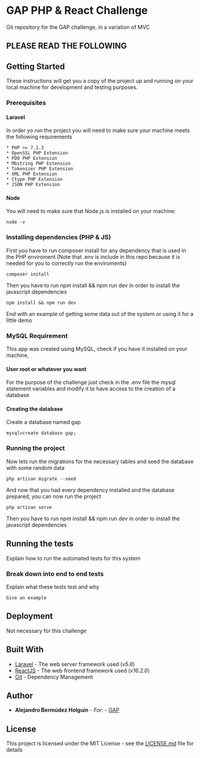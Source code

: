 # GAP PHP & React Challenge
Git repository for the GAP challenge, in a variation of MVC

## PLEASE READ THE FOLLOWING

## Getting Started

These instructions will get you a copy of the project up and running on your local machine for development and testing purposes.

### Prerequisites

#### Laravel

In order yo run the project you will need to make sure your machine meets the following requirements

```
* PHP >= 7.1.3
* OpenSSL PHP Extension
* PDO PHP Extension
* Mbstring PHP Extension
* Tokenizer PHP Extension
* XML PHP Extension
* Ctype PHP Extension
* JSON PHP Extension
```

#### Node

You will need to make sure that Node.js is installed on your machine:

```
node -v
```

### Installing dependencies (PHP & JS)

First you have to run composer install for any dependency that is used in the PHP enviroment
(Note that .env is include in this repo because it is needed for you to correctly run the enviroments)

```
composer install
```

Then you have to run npm install && npm run dev in order to install the javascript dependencies

```
npm install && npm run dev
```

End with an example of getting some data out of the system or using it for a little demo

### MySQL Requirement


This app was created using MySQL, check if you have it installed on your machine,

#### User root or whatever you want

For the purpose of the challenge just check in the .env file the mysql statement variables and modify it to have access to the creation of a database

#### Creating the database

Create a database named gap

```
mysql>create database gap;
```

### Running the project

Now lets run the migrations for the necessary tables and seed the database with some random data

```
php artisan migrate --seed
```

And now that you had every dependency installed and the database prepared, you can now run the project

```
php artisan serve
```

Then you have to run npm install && npm run dev in order to install the javascript dependencies

## Running the tests

Explain how to run the automated tests for this system

### Break down into end to end tests

Explain what these tests test and why

```
Give an example
```

## Deployment

Not necessary for this challenge

## Built With

* [Laravel](https://laravel.com/) - The web server framework used (*v5.6*)
* [ReactJS](https://reactjs.org/) - The web frontend framework used (*v16.2.0*)
* [Git](https://git-scm.com/) - Dependency Management

## Author

* **Alejandro Bermúdez Holguín** - *For:* - [GAP](https://www.growthaccelerationpartners.com/)

## License

This project is licensed under the MIT License - see the [LICENSE.md](LICENSE.md) file for details
